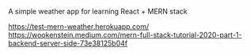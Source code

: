 A simple weather app for learning React + MERN stack

https://test-mern-weather.herokuapp.com/
https://wookenstein.medium.com/mern-full-stack-tutorial-2020-part-1-backend-server-side-73e38125b04f